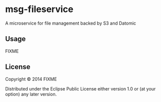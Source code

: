 # msg-fileservice

A microservice for file management backed by S3 and Datomic

## Usage

FIXME

## License

Copyright © 2014 FIXME

Distributed under the Eclipse Public License either version 1.0 or (at
your option) any later version.
